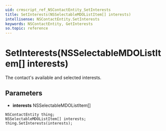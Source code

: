 ```yaml
---
uid: crmscript_ref_NSContactEntity_SetInterests
title: SetInterests(NSSelectableMDOListItem[] interests)
intellisense: NSContactEntity.SetInterests
keywords: NSContactEntity, GetInterests
so.topic: reference
---
```


# SetInterests(NSSelectableMDOListItem[] interests)

The contact's available and selected interests.

## Parameters

* **interests** NSSelectableMDOListItem[]

```crmscript
NSContactEntity thing;
NSSelectableMDOListItem[] interests;
thing.SetInterests(interests);
```

